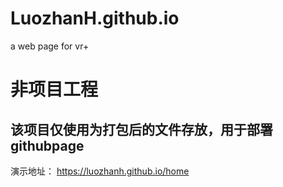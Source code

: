 # LuozhanH.github.io
a web page for vr+


# 非项目工程

## 该项目仅使用为打包后的文件存放，用于部署githubpage


演示地址： https://luozhanh.github.io/home
